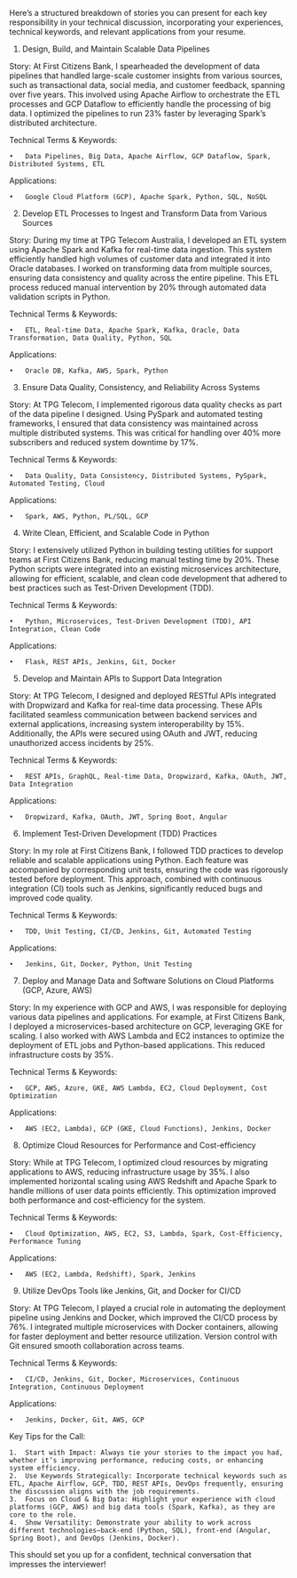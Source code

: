 Here’s a structured breakdown of stories you can present for each key responsibility in your technical discussion, incorporating your experiences, technical keywords, and relevant applications from your resume.

1. Design, Build, and Maintain Scalable Data Pipelines

Story:
At First Citizens Bank, I spearheaded the development of data pipelines that handled large-scale customer insights from various sources, such as transactional data, social media, and customer feedback, spanning over five years. This involved using Apache Airflow to orchestrate the ETL processes and GCP Dataflow to efficiently handle the processing of big data. I optimized the pipelines to run 23% faster by leveraging Spark’s distributed architecture.

Technical Terms & Keywords:

	•	Data Pipelines, Big Data, Apache Airflow, GCP Dataflow, Spark, Distributed Systems, ETL

Applications:

	•	Google Cloud Platform (GCP), Apache Spark, Python, SQL, NoSQL

2. Develop ETL Processes to Ingest and Transform Data from Various Sources

Story:
During my time at TPG Telecom Australia, I developed an ETL system using Apache Spark and Kafka for real-time data ingestion. This system efficiently handled high volumes of customer data and integrated it into Oracle databases. I worked on transforming data from multiple sources, ensuring data consistency and quality across the entire pipeline. This ETL process reduced manual intervention by 20% through automated data validation scripts in Python.

Technical Terms & Keywords:

	•	ETL, Real-time Data, Apache Spark, Kafka, Oracle, Data Transformation, Data Quality, Python, SQL

Applications:

	•	Oracle DB, Kafka, AWS, Spark, Python

3. Ensure Data Quality, Consistency, and Reliability Across Systems

Story:
At TPG Telecom, I implemented rigorous data quality checks as part of the data pipeline I designed. Using PySpark and automated testing frameworks, I ensured that data consistency was maintained across multiple distributed systems. This was critical for handling over 40% more subscribers and reduced system downtime by 17%.

Technical Terms & Keywords:

	•	Data Quality, Data Consistency, Distributed Systems, PySpark, Automated Testing, Cloud

Applications:

	•	Spark, AWS, Python, PL/SQL, GCP

4. Write Clean, Efficient, and Scalable Code in Python

Story:
I extensively utilized Python in building testing utilities for support teams at First Citizens Bank, reducing manual testing time by 20%. These Python scripts were integrated into an existing microservices architecture, allowing for efficient, scalable, and clean code development that adhered to best practices such as Test-Driven Development (TDD).

Technical Terms & Keywords:

	•	Python, Microservices, Test-Driven Development (TDD), API Integration, Clean Code

Applications:

	•	Flask, REST APIs, Jenkins, Git, Docker

5. Develop and Maintain APIs to Support Data Integration

Story:
At TPG Telecom, I designed and deployed RESTful APIs integrated with Dropwizard and Kafka for real-time data processing. These APIs facilitated seamless communication between backend services and external applications, increasing system interoperability by 15%. Additionally, the APIs were secured using OAuth and JWT, reducing unauthorized access incidents by 25%.

Technical Terms & Keywords:

	•	REST APIs, GraphQL, Real-time Data, Dropwizard, Kafka, OAuth, JWT, Data Integration

Applications:

	•	Dropwizard, Kafka, OAuth, JWT, Spring Boot, Angular

6. Implement Test-Driven Development (TDD) Practices

Story:
In my role at First Citizens Bank, I followed TDD practices to develop reliable and scalable applications using Python. Each feature was accompanied by corresponding unit tests, ensuring the code was rigorously tested before deployment. This approach, combined with continuous integration (CI) tools such as Jenkins, significantly reduced bugs and improved code quality.

Technical Terms & Keywords:

	•	TDD, Unit Testing, CI/CD, Jenkins, Git, Automated Testing

Applications:

	•	Jenkins, Git, Docker, Python, Unit Testing

7. Deploy and Manage Data and Software Solutions on Cloud Platforms (GCP, Azure, AWS)

Story:
In my experience with GCP and AWS, I was responsible for deploying various data pipelines and applications. For example, at First Citizens Bank, I deployed a microservices-based architecture on GCP, leveraging GKE for scaling. I also worked with AWS Lambda and EC2 instances to optimize the deployment of ETL jobs and Python-based applications. This reduced infrastructure costs by 35%.

Technical Terms & Keywords:

	•	GCP, AWS, Azure, GKE, AWS Lambda, EC2, Cloud Deployment, Cost Optimization

Applications:

	•	AWS (EC2, Lambda), GCP (GKE, Cloud Functions), Jenkins, Docker

8. Optimize Cloud Resources for Performance and Cost-efficiency

Story:
While at TPG Telecom, I optimized cloud resources by migrating applications to AWS, reducing infrastructure usage by 35%. I also implemented horizontal scaling using AWS Redshift and Apache Spark to handle millions of user data points efficiently. This optimization improved both performance and cost-efficiency for the system.

Technical Terms & Keywords:

	•	Cloud Optimization, AWS, EC2, S3, Lambda, Spark, Cost-Efficiency, Performance Tuning

Applications:

	•	AWS (EC2, Lambda, Redshift), Spark, Jenkins

9. Utilize DevOps Tools like Jenkins, Git, and Docker for CI/CD

Story:
At TPG Telecom, I played a crucial role in automating the deployment pipeline using Jenkins and Docker, which improved the CI/CD process by 76%. I integrated multiple microservices with Docker containers, allowing for faster deployment and better resource utilization. Version control with Git ensured smooth collaboration across teams.

Technical Terms & Keywords:

	•	CI/CD, Jenkins, Git, Docker, Microservices, Continuous Integration, Continuous Deployment

Applications:

	•	Jenkins, Docker, Git, AWS, GCP

Key Tips for the Call:

	1.	Start with Impact: Always tie your stories to the impact you had, whether it’s improving performance, reducing costs, or enhancing system efficiency.
	2.	Use Keywords Strategically: Incorporate technical keywords such as ETL, Apache Airflow, GCP, TDD, REST APIs, DevOps frequently, ensuring the discussion aligns with the job requirements.
	3.	Focus on Cloud & Big Data: Highlight your experience with cloud platforms (GCP, AWS) and big data tools (Spark, Kafka), as they are core to the role.
	4.	Show Versatility: Demonstrate your ability to work across different technologies—back-end (Python, SQL), front-end (Angular, Spring Boot), and DevOps (Jenkins, Docker).

This should set you up for a confident, technical conversation that impresses the interviewer!